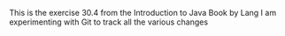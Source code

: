This is the exercise 30.4 from the Introduction to Java Book by Lang
I am experimenting with Git to track all the various changes
